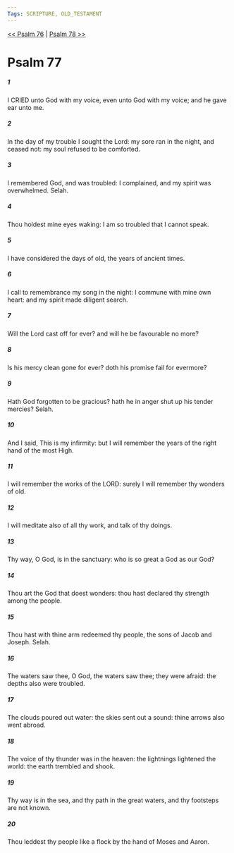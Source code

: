 ```yaml
---
Tags: SCRIPTURE, OLD_TESTAMENT
---
```


[<< Psalm 76](OLD_TESTAMENT/19_Psalms/Psalm_76.md) | [Psalm 78 >>](OLD_TESTAMENT/19_Psalms/Psalm_78.md)

# Psalm 77

##### 1

I CRIED unto God with my voice, even unto God with my voice; and he gave ear unto me.

##### 2

In the day of my trouble I sought the Lord: my sore ran in the night, and ceased not: my soul refused to be comforted.

##### 3

I remembered God, and was troubled: I complained, and my spirit was overwhelmed. Selah.

##### 4

Thou holdest mine eyes waking: I am so troubled that I cannot speak.

##### 5

I have considered the days of old, the years of ancient times.

##### 6

I call to remembrance my song in the night: I commune with mine own heart: and my spirit made diligent search.

##### 7

Will the Lord cast off for ever? and will he be favourable no more?

##### 8

Is his mercy clean gone for ever? doth his promise fail for evermore?

##### 9

Hath God forgotten to be gracious? hath he in anger shut up his tender mercies? Selah.

##### 10

And I said, This is my infirmity: but I will remember the years of the right hand of the most High.

##### 11

I will remember the works of the LORD: surely I will remember thy wonders of old.

##### 12

I will meditate also of all thy work, and talk of thy doings.

##### 13

Thy way, O God, is in the sanctuary: who is so great a God as our God?

##### 14

Thou art the God that doest wonders: thou hast declared thy strength among the people.

##### 15

Thou hast with thine arm redeemed thy people, the sons of Jacob and Joseph. Selah.

##### 16

The waters saw thee, O God, the waters saw thee; they were afraid: the depths also were troubled.

##### 17

The clouds poured out water: the skies sent out a sound: thine arrows also went abroad.

##### 18

The voice of thy thunder was in the heaven: the lightnings lightened the world: the earth trembled and shook.

##### 19

Thy way is in the sea, and thy path in the great waters, and thy footsteps are not known.

##### 20

Thou leddest thy people like a flock by the hand of Moses and Aaron.
